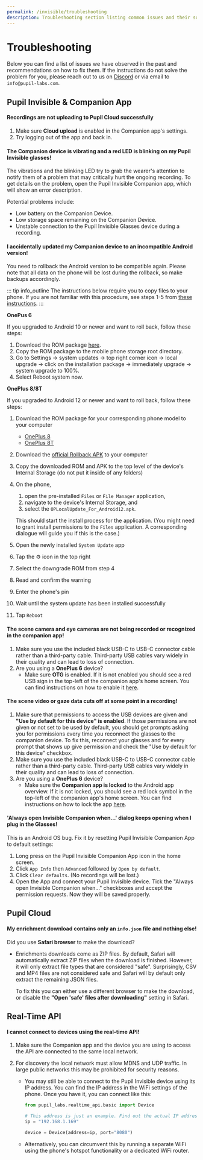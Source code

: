 ```yaml
---
permalink: /invisible/troubleshooting
description: Troubleshooting section listing common issues and their solution.
---
```


# Troubleshooting
Below you can find a list of issues we have observed in the past and recommendations on how to fix them. If the instructions do not solve the problem for you, please reach out to us on [Discord](https://pupil-labs.com/chat/) or via email to `info@pupil-labs.com`.


## Pupil Invisible & Companion App

#### Recordings are not uploading to Pupil Cloud successfully
1. Make sure **Cloud upload** is enabled in the Companion app's settings.
1. Try logging out of the app and back in.

#### The Companion device is vibrating and a red LED is blinking on my Pupil Invisible glasses!
The vibrations and the blinking LED try to grab the wearer's attention to notify them of a problem that may critically hurt the ongoing recording. To get details on the problem, open the Pupil Invisible Companion app, which will show an error description.

Potential problems include:
- Low battery on the Companion Device.
- Low storage space remaining on the Companion Device.
- Unstable connection to the Pupil Invisible Glasses device during a recording.

#### I accidentally updated my Companion device to an incompatible Android version!
You need to rollback the Android version to be compatible again. Please note that all data on the phone will be lost during the rollback, so make backups accordingly.

::: tip
<v-icon large color="info">info_outline</v-icon>
The instructions below require you to copy files to your phone. If you are not familiar
with this procedure, see steps 1-5 from [these instructions](/invisible/how-tos/data-collection-with-the-companion-app/transfer-recordings-via-usb.html#transfer-exported-recordings-to-a-computer).
:::

**OnePus 6**

If you upgraded to Android 10 or newer and want to roll back, follow these steps:
1. Download the ROM package [here](https://drive.google.com/file/d/1X8SVUH7UU7g0dcf-iWWXTPtMWzGguhUA/view?usp=sharing).
1. Copy the ROM package to the mobile phone storage root directory.
1. Go to Settings -> system updates -> top right corner icon -> local upgrade -> click on the installation package -> immediately upgrade -> system upgrade to 100%.
1. Select Reboot system now.

**OnePlus 8/8T**

If you upgraded to Android 12 or newer and want to roll back, follow these steps:
1. Download the ROM package for your corresponding phone model to your computer

   - [OnePlus 8](https://drive.google.com/file/d/1WtZ7bVwWPwYIGq4aWadeG-7MLu-KXhIS/view?usp=sharing)
   - [OnePlus 8T](https://drive.google.com/file/d/1K2VI-R4gGN8mdS6FxLiRo48ICF_UBB7A/view?usp=sharing)

1. Download the [official Rollback APK](https://oxygenos.oneplus.net/OPLocalUpdate_For_Android12.apk) to your computer
1. Copy the downloaded ROM and APK to the top level of the device's Internal Storage (do not put it inside of any folders)
1. On the phone,
   1. open the pre-installed `Files` or `File Manager` application,
   1. navigate to the device's Internal Storage, and
   1. select the `OPLocalUpdate_For_Android12.apk`.

   This should start the install process for the application.
   (You might need to grant install permissions to the `Files` application. A corresponding dialogue will guide
   you if this is the case.)
1. Open the newly installed `System Update` app
1. Tap the ⚙️ icon in the top right
1. Select the downgrade ROM from step 4
1. Read and confirm the warning
1. Enter the phone's pin
1. Wait until the system update has been installed successfully
1. Tap `Reboot`

#### The scene camera and eye cameras are not being recorded or recognized in the companion app!
1. Make sure you use the included black USB-C to USB-C connector cable rather than a third-party cable. Third-party USB cables vary widely in their quality and can lead to loss of connection.
1. Are you using a **OnePlus 6** device?
   - Make sure **OTG** is enabled. If it is not enabled you should see a red USB sign in the top-left of the companion app's home screen. You can find instructions on how to enable it [here](/invisible/user-guide/invisible-companion-app/#enable-otg "Pupil Invisible Companion OnePlus Enable OTG").

#### The scene video or gaze data cuts off at some point in a recording!
1. Make sure that permissions to access the USB devices are given and **"Use by default for this device" is enabled**. If those permissions are not given or not set to be used by default, you should get prompts asking you for permissions every time you reconnect the glasses to the companion device. To fix this, reconnect your glasses and for every prompt that shows up give permission and check the "Use by default for this device" checkbox.
1. Make sure you use the included black USB-C to USB-C connector cable rather than a third-party cable. Third-party USB cables vary widely in their quality and can lead to loss of connection.
1. Are you using a **OnePlus 6** device?
   - Make sure the **Companion app is locked** to the Android app overview. If it is not locked, you should see a red lock symbol in the top-left of the companion app's home screen. You can find instructions on how to lock the app [here](/invisible/user-guide/invisible-companion-app/#enable-application-lock "Pupil Invisible Companion OnePlus App Lock").

#### 'Always open Invisible Companion when...' dialog keeps opening when I plug in the Glasses!
This is an Android OS bug. Fix it by resetting Pupil Invisible Companion App to default settings:
1. Long press on the Pupil Invisible Companion App icon in the home screen.
1. Click `App Info` then `Advanced` followed by `Open by default`. 
1. Click `Clear defaults`. (No recordings will be lost.)
1. Open the App and connect your Pupil Invisible device. Tick the "Always open Invisible Companion when..." checkboxes and accept the permission requests. Now they will be saved properly.

## Pupil Cloud

#### My enrichment download contains only an `info.json` file and nothing else!
Did you use **Safari browser** to make the download?
   - Enrichments downloads come as ZIP files. By default, Safari will automatically extract ZIP files when the download is finished. However, it will only extract file types that are considered "safe". Surprisingly, CSV and MP4 files are not considered safe and Safari will by default only extract the remaining JSON files.

      To fix this you can either use a different browser to make the download, or disable the **"Open 'safe' files after downloading"** setting in Safari.


## Real-Time API

#### I cannot connect to devices using the real-time API!
1. Make sure the Companion app and the device you are using to access the API are connected to the same local network.
1. For discovery the local network must allow MDNS and UDP traffic. In large public networks this may be prohibited for security reasons.
   
   - You may still be able to connect to the Pupil Invisible device using its IP address. You can find the IP address in the WiFi settings of the phone. Once you have it, you can connect like this:
      ```python
      from pupil_labs.realtime_api.basic import Device

      # This address is just an example. Find out the actual IP address of your device!
      ip = "192.168.1.169"

      device = Device(address=ip, port="8080")
      ```
   - Alternatively, you can circumvent this by running a separate WiFi using the phone's hotspot functionality or a dedicated WiFi router.
